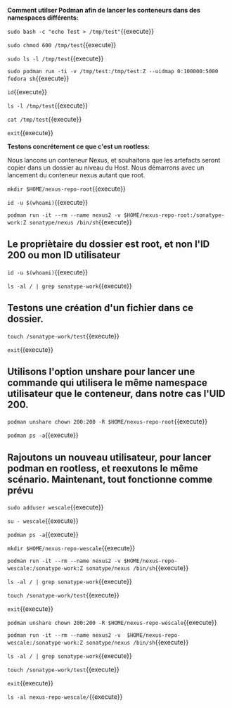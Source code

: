 
**Comment utilser Podman afin de lancer les conteneurs dans des namespaces différents:**

`sudo bash -c "echo Test > /tmp/test"`{{execute}}

`sudo chmod 600 /tmp/test`{{execute}}

`sudo ls -l /tmp/test`{{execute}}

`sudo podman run -ti -v /tmp/test:/tmp/test:Z --uidmap 0:100000:5000 fedora sh`{{execute}}

`id`{{execute}}

`ls -l /tmp/test`{{execute}}

`cat /tmp/test`{{execute}}

`exit`{{execute}}


**Testons concrétement ce que c'est un rootless:**

Nous lancons un conteneur Nexus, et souhaitons que les artefacts seront copier dans un dossier au niveau du Host.
Nous démarrons avec un lancement du conteneur nexus autant que root.

`mkdir $HOME/nexus-repo-root`{{execute}}

`id -u $(whoami)`{{execute}}

`podman run -it --rm --name nexus2 -v $HOME/nexus-repo-root:/sonatype-work:Z sonatype/nexus /bin/sh`{{execute}}

## Le propriètaire du dossier est root, et non l'ID 200 ou mon ID utilisateur

`id -u $(whoami)`{{execute}}

`ls -al / | grep sonatype-work`{{execute}}

## Testons une création d'un fichier dans ce dossier. 

`touch /sonatype-work/test`{{execute}}

`exit`{{execute}}

## Utilisons l'option unshare pour lancer une commande qui utilisera le même namespace utilisateur que le conteneur, dans notre cas l'UID 200.

`podman unshare chown 200:200 -R $HOME/nexus-repo-root`{{execute}}

`podman ps -a`{{execute}}

## Rajoutons un nouveau utilisateur, pour lancer podman en rootless, et reexutons le même scénario. Maintenant, tout fonctionne comme prévu
`sudo adduser wescale`{{execute}}

`su - wescale`{{execute}}

`podman ps -a`{{execute}}

`mkdir $HOME/nexus-repo-wescale`{{execute}}

`podman run -it --rm --name nexus2 -v $HOME/nexus-repo-wescale:/sonatype-work:Z sonatype/nexus /bin/sh`{{execute}}

`ls -al / | grep sonatype-work`{{execute}}

`touch /sonatype-work/test`{{execute}}

`exit`{{execute}}

`podman unshare chown 200:200 -R $HOME/nexus-repo-wescale`{{execute}}

`podman run -it --rm --name nexus2 -v  $HOME/nexus-repo-wescale:/sonatype-work:Z sonatype/nexus /bin/sh`{{execute}}

`ls -al / | grep sonatype-work`{{execute}}

`touch /sonatype-work/test`{{execute}}

`exit`{{execute}}

`ls -al nexus-repo-wescale/`{{execute}}

